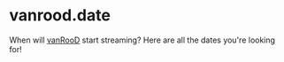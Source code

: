 # vanrood.date
When will [vanRooD](https://www.twitch.tv/vanrood) start streaming? Here are all the dates you're looking for!
